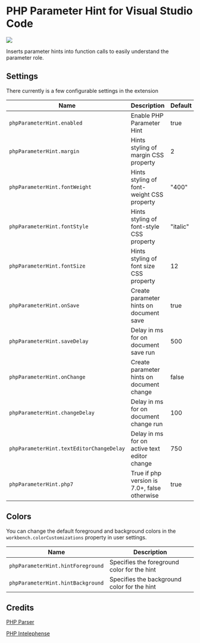 # PHP Parameter Hint for Visual Studio Code

[<img src="https://raw.githubusercontent.com/robertgr991/php-parameter-hint/master/php-parameter-hint.png?token=AIX5PCBJFE2GYVQLKC6AY5S6NJO4O">](https://raw.githubusercontent.com/)

Inserts parameter hints into function calls to easily understand the parameter role.

## Settings

There currently is a few configurable settings in the extension

| Name                                     | Description                                  | Default  |
| ---------------------------------------- | -------------------------------------------- | -------- |
| `phpParameterHint.enabled`               | Enable PHP Parameter Hint                    | true     |
| `phpParameterHint.margin`                | Hints styling of margin CSS property         | 2        |
| `phpParameterHint.fontWeight`            | Hints styling of font-weight CSS property    | "400"    |
| `phpParameterHint.fontStyle`             | Hints styling of font-style CSS property     | "italic" |
| `phpParameterHint.fontSize`              | Hints styling of font size CSS property      | 12       |
| `phpParameterHint.onSave`                | Create parameter hints on document save      | true     |
| `phpParameterHint.saveDelay`             | Delay in ms for on document save run         | 500      |
| `phpParameterHint.onChange`              | Create parameter hints on document change    | false    |
| `phpParameterHint.changeDelay`           | Delay in ms for on document change run       | 100      |
| `phpParameterHint.textEditorChangeDelay` | Delay in ms for on active text editor change | 750      |
| `phpParameterHint.php7`                  | True if php version is 7.0+, false otherwise | true     |

## Colors

You can change the default foreground and background colors in the `workbench.colorCustomizations` property in user settings.

| Name                              | Description                                 |
| --------------------------------- | ------------------------------------------- |
| `phpParameterHint.hintForeground` | Specifies the foreground color for the hint |
| `phpParameterHint.hintBackground` | Specifies the background color for the hint |

## Credits

[PHP Parser](https://github.com/glayzzle/php-parser)

[PHP Intelephense](https://github.com/bmewburn/vscode-intelephense)
